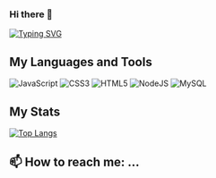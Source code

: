 ### Hi there 👋

[![Typing SVG](https://readme-typing-svg.herokuapp.com/?lines=Full+Stack+Web+Developer)](https://git.io/typing-svg)

## My Languages and Tools
![JavaScript](https://img.shields.io/badge/javascript-%23323330.svg?style=for-the-badge&logo=javascript&logoColor=%23F7DF1E)
![CSS3](https://img.shields.io/badge/css3-%231572B6.svg?style=for-the-badge&logo=css3&logoColor=white)
![HTML5](https://img.shields.io/badge/html5-%23E34F26.svg?style=for-the-badge&logo=html5&logoColor=white)
![NodeJS](https://img.shields.io/badge/Node.JS-%23323330.svg?style=for-the-badge&logo=nodedotjs&logoColor=brightgreen)
![MySQL](https://img.shields.io/badge/MySQL-%231572B6.svg?style=for-the-badge&logo=mysql&logoColor=white)

## My Stats 
[![Top Langs](https://github-readme-stats.vercel.app/api/top-langs/?username=mrsdno)](https://github.com/anuraghazra/github-readme-stats)

  
## 📫 How to reach me: ...
